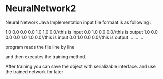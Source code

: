 # NeuralNetwork2
Neural Network Java Implementation
input file formaat is as following :

1.0 0.0 0.0 0.0 1.0 1.0 0.0//this is input
0.0 1.0 0.0 0.0//this is output
1.0 0.0 0.0 0.0 1.0 1.0 0.0//this is input
0.0 1.0 0.0 0.0//this is output
...
...
...

program reads the file line by line 

and then executes the training method.

After training you can save the object with serializable interface. and use the trained network for later .
